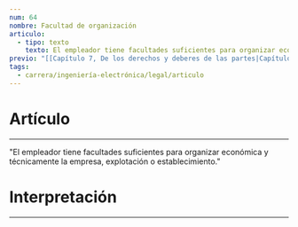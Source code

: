 ```yaml
---
num: 64
nombre: Facultad de organización
articulo:
  - tipo: texto
    texto: El empleador tiene facultades suficientes para organizar económica y técnicamente la empresa, explotación o establecimiento.
previo: "[[Capítulo 7, De los derechos y deberes de las partes|Capítulo 7, De los derechos y deberes de las partes]]"
tags:
  - carrera/ingeniería-electrónica/legal/articulo
---
```

# Artículo
---
"El empleador tiene facultades suficientes para organizar económica y técnicamente la empresa, explotación o establecimiento."

# Interpretación
---
